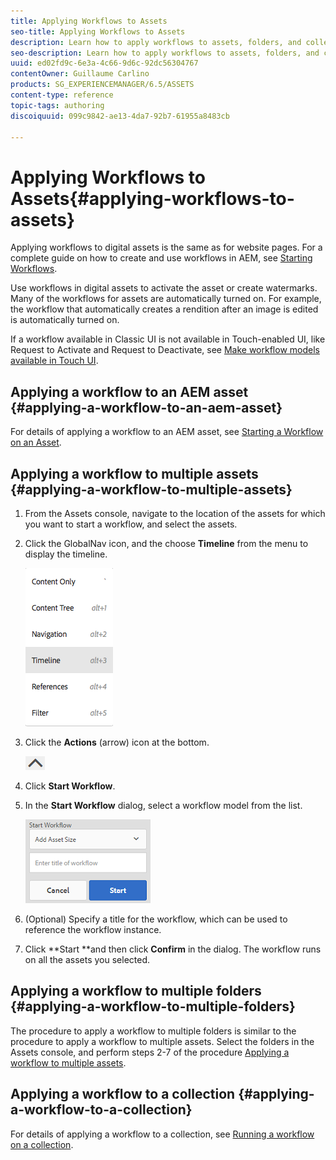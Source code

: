```yaml
---
title: Applying Workflows to Assets
seo-title: Applying Workflows to Assets
description: Learn how to apply workflows to assets, folders, and collections in AEM Assets.
seo-description: Learn how to apply workflows to assets, folders, and collections in AEM Assets.
uuid: ed02fd9c-6e3a-4c66-9d6c-92dc56304767
contentOwner: Guillaume Carlino
products: SG_EXPERIENCEMANAGER/6.5/ASSETS
content-type: reference
topic-tags: authoring
discoiquuid: 099c9842-ae13-4da7-92b7-61955a8483cb

---
```


# Applying Workflows to Assets{#applying-workflows-to-assets}

Applying workflows to digital assets is the same as for website pages. For a complete guide on how to create and use workflows in AEM, see [Starting Workflows](../../sites/authoring/using/workflows-participating.md).

Use workflows in digital assets to activate the asset or create watermarks. Many of the workflows for assets are automatically turned on. For example, the workflow that automatically creates a rendition after an image is edited is automatically turned on.

If a workflow available in Classic UI is not available in Touch-enabled UI, like Request to Activate and Request to Deactivate, see [Make workflow models available in Touch UI](../../sites/developing/using/workflows-models.md#classic2touchui).

## Applying a workflow to an AEM asset {#applying-a-workflow-to-an-aem-asset}

For details of applying a workflow to an AEM asset, see [Starting a Workflow on an Asset](../../assets/using/managing-assets-touch-ui.md#starting-a-workflow-on-an-asset).

## Applying a workflow to multiple assets {#applying-a-workflow-to-multiple-assets}

1. From the Assets console, navigate to the location of the assets for which you want to start a workflow, and select the assets.
1. Click the GlobalNav icon, and the choose **Timeline** from the menu to display the timeline.

   ![](assets/screen_shot_2019-03-06at123325pm.png)

1. Click the **Actions** (arrow) icon at the bottom.

   ![](assets/chlimage_1-30.png)

1. Click **Start Workflow**.
1. In the **Start Workflow** dialog, select a workflow model from the list.

   ![](assets/chlimage_1-31.png)

1. (Optional) Specify a title for the workflow, which can be used to reference the workflow instance.
1. Click **Start **and then click **Confirm** in the dialog. The workflow runs on all the assets you selected.

## Applying a workflow to multiple folders {#applying-a-workflow-to-multiple-folders}

The procedure to apply a workflow to multiple folders is similar to the procedure to apply a workflow to multiple assets. Select the folders in the Assets console, and perform steps 2-7 of the procedure [Applying a workflow to multiple assets](../../assets/using/assets-workflow.md#applying-a-workflow-to-multiple-assets).

## Applying a workflow to a collection {#applying-a-workflow-to-a-collection}

For details of applying a workflow to a collection, see [Running a workflow on a collection](../../assets/using/managing-collections-touch-ui.md#running-a-workflow-on-a-collection).
